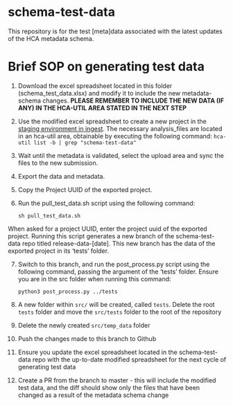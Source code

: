 # schema-test-data
This repository is for the test [meta]data associated with the latest updates of the HCA metadata schema.

# Brief SOP on generating test data 

1. Download the excel spreadsheet located in this folder (schema_test_data.xlsx) and modify it to include the new metadata-schema changes. **PLEASE REMEMBER TO INCLUDE THE NEW DATA (IF ANY) IN THE HCA-UTIL AREA STATED IN THE NEXT STEP**
2. Use the modified excel spreadsheet to create a new project in the [staging environment in ingest](https://staging.contribute.data.humancellatlas.org). The necessary analysis_files are located in an hca-util area, obtainable by executing the following command: `hca-util list -b | grep "schema-test-data"`

3. Wait until the metadata is validated, select the upload area and sync the files to the new submission.
4. Export the data and metadata.


5. Copy the Project UUID of the exported project. 
6. Run the pull_test_data.sh script using the following command: 
   ```
   sh pull_test_data.sh 
   ```
When asked for a project UUID, enter the project uuid of the exported project. Running this script generates a new branch of the schema-test-data repo titled release-data-[date]. This new branch has the data of the exported project in its ‘tests’ folder. 

7. Switch to this branch, and run the post_process.py script using the following command, passing the argument of the ‘tests’ folder. Ensure you are in the src folder when running this command:
    ```
    python3 post_process.py ../tests
    ```
    
8. A new folder within `src/` will be created, called `tests`. Delete the root `tests` folder and move the `src/tests` folder to the root of the repository
9. Delete the newly created `src/temp_data` folder
10. Push the changes made to this branch to Github
11. Ensure you update the excel spreadsheet located in the schema-test-data repo with the up-to-date modified spreadsheet for the next cycle of generating test data 
12. Create a PR from the branch to master - this will include the modified test data, and the diff should show only the files that have been changed as a result of the metadata schema change 
